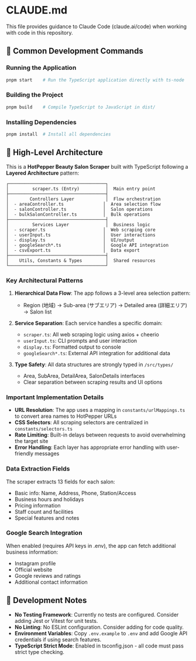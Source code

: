 # CLAUDE.md

This file provides guidance to Claude Code (claude.ai/code) when working with code in this repository.

## 🚀 Common Development Commands

### Running the Application
```bash
pnpm start    # Run the TypeScript application directly with ts-node
```

### Building the Project
```bash
pnpm build    # Compile TypeScript to JavaScript in dist/
```

### Installing Dependencies
```bash
pnpm install  # Install all dependencies
```

## 📐 High-Level Architecture

This is a **HotPepper Beauty Salon Scraper** built with TypeScript following a **Layered Architecture** pattern:

```
┌─────────────────────────────────────┐
│         scraper.ts (Entry)          │  Main entry point
├─────────────────────────────────────┤
│        Controllers Layer            │  Flow orchestration
│  - areaController.ts               │  Area selection flow
│  - salonController.ts              │  Salon operations
│  - bulkSalonController.ts          │  Bulk operations
├─────────────────────────────────────┤
│         Services Layer              │  Business logic
│  - scraper.ts                      │  Web scraping core
│  - userInput.ts                    │  User interactions
│  - display.ts                      │  UI/output
│  - googleSearch*.ts                │  Google API integration
│  - csvExport.ts                    │  Data export
├─────────────────────────────────────┤
│    Utils, Constants & Types         │  Shared resources
└─────────────────────────────────────┘
```

### Key Architectural Patterns

1. **Hierarchical Data Flow**: The app follows a 3-level area selection pattern:
   - Region (地域) → Sub-area (サブエリア) → Detailed area (詳細エリア) → Salon list

2. **Service Separation**: Each service handles a specific domain:
   - `scraper.ts`: All web scraping logic using axios + cheerio
   - `userInput.ts`: CLI prompts and user interaction
   - `display.ts`: Formatted output to console
   - `googleSearch*.ts`: External API integration for additional data

3. **Type Safety**: All data structures are strongly typed in `/src/types/`
   - Area, SubArea, DetailArea, SalonDetails interfaces
   - Clear separation between scraping results and UI options

### Important Implementation Details

- **URL Resolution**: The app uses a mapping in `constants/urlMappings.ts` to convert area names to HotPepper URLs
- **CSS Selectors**: All scraping selectors are centralized in `constants/selectors.ts`
- **Rate Limiting**: Built-in delays between requests to avoid overwhelming the target site
- **Error Handling**: Each layer has appropriate error handling with user-friendly messages

### Data Extraction Fields

The scraper extracts 13 fields for each salon:
- Basic info: Name, Address, Phone, Station/Access
- Business hours and holidays
- Pricing information
- Staff count and facilities
- Special features and notes

### Google Search Integration

When enabled (requires API keys in .env), the app can fetch additional business information:
- Instagram profile
- Official website
- Google reviews and ratings
- Additional contact information

## 🔧 Development Notes

- **No Testing Framework**: Currently no tests are configured. Consider adding Jest or Vitest for unit tests.
- **No Linting**: No ESLint configuration. Consider adding for code quality.
- **Environment Variables**: Copy `.env.example` to `.env` and add Google API credentials if using search features.
- **TypeScript Strict Mode**: Enabled in tsconfig.json - all code must pass strict type checking.